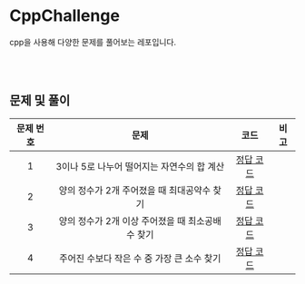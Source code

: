 # CppChallenge
cpp을 사용해 다양한 문제를 풀어보는 레포입니다.

<br/>
<br/>

## 문제 및 풀이
| 문제 번호 | 문제 | 코드 | 비고 |
| :--: | :--: | :--: | :--: |
| 1 | 3이나 5로 나누어 떨어지는 자연수의 합 계산 | [정답 코드](../chapter1/question1.cpp) |  |
| 2 | 양의 정수가 2개 주어졌을 때 최대공약수 찾기 | [정답 코드](../chapter1/question2.cpp) |  |
| 3 | 양의 정수가 2개 이상 주어졌을 때 최소공배수 찾기 | [정답 코드](../chapter1/question3.cpp) |  |
| 4 | 주어진 수보다 작은 수 중 가장 큰 소수 찾기 | [정답 코드](../chapter1/question4.cpp) |  |
